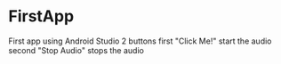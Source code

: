 # FirstApp

First app using Android Studio
2 buttons
first "Click Me!"
    start the audio
second "Stop Audio"
    stops the audio
